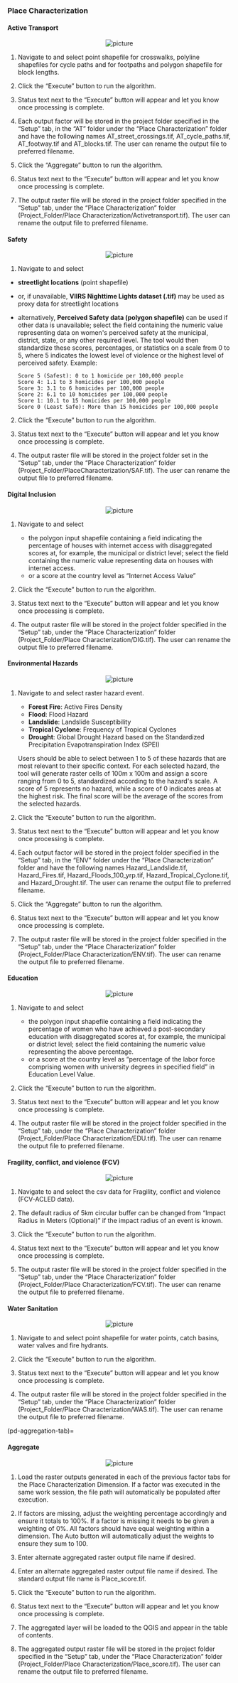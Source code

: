 ### Place Characterization

#### Active Transport

<p align="center">
  <img src="https://github.com/worldbank/GEEST/raw/main/docs/pictures/AT.jpg" alt="picture">
</p>

1.	Navigate to and select point shapefile for crosswalks, polyline shapefiles for cycle paths and for footpaths and polygon shapefile for block lengths.

2.	Click the “Execute” button to run the algorithm.

3.	Status text next to the “Execute” button will appear and let you know once processing is complete.

4.	Each output factor will be stored in the project folder specified in the “Setup” tab, in the “AT” folder under the “Place Characterization” folder and have the following names AT_street_crossings.tif, AT_cycle_paths.tif, AT_footway.tif and AT_blocks.tif. The user can rename the output file to preferred filename.

5.	Click the “Aggregate” button to run the algorithm.

6.	Status text next to the “Execute” button will appear and let you know once processing is complete.

7.	The output raster file will be stored in the project folder specified in the “Setup” tab, under the “Place Characterization” folder (Project_Folder/Place Characterization/Activetransport.tif). The user can rename the output file to preferred filename.


#### Safety

<p align="center">
  <img src="https://github.com/worldbank/GEEST/raw/main/docs/pictures/SAF.jpg" alt="picture">
</p>

1.	Navigate to and select
   - **streetlight locations** (point shapefile)
   - or, if unavailable, **VIIRS Nighttime Lights dataset (.tif)** may be used as proxy data for streetlight locations
   - alternatively, **Perceived Safety data (polygon shapefile)** can be used if other data is unavailable; select the field containing the numeric value representing data on women's perceived safety at the municipal, district, state, or any other required level. The tool would then standardize these scores, percentages, or statistics on a scale from 0 to 5, where 5 indicates the lowest level of violence or the highest level of perceived safety. Example:

     ```
     Score 5 (Safest): 0 to 1 homicide per 100,000 people
     Score 4: 1.1 to 3 homicides per 100,000 people
     Score 3: 3.1 to 6 homicides per 100,000 people
     Score 2: 6.1 to 10 homicides per 100,000 people
     Score 1: 10.1 to 15 homicides per 100,000 people
     Score 0 (Least Safe): More than 15 homicides per 100,000 people
     ```


2.	Click the “Execute” button to run the algorithm.

3.	Status text next to the “Execute” button will appear and let you know once processing is complete.

4.	The output raster file will be stored in the project folder set in the “Setup” tab, under the “Place Characterization” folder (Project_Folder/PlaceCharacterization/SAF.tif). The user can rename the output file to preferred filename.


#### Digital Inclusion

<p align="center">
  <img src="https://github.com/worldbank/GEEST/raw/main/docs/pictures/DIG.jpg" alt="picture">
</p>

1.	Navigate to and select
    - the polygon input shapefile containing a field indicating the percentage of houses with internet access with disaggregated scores at, for example, the municipal or district level; select the field containing the          numeric value representing data on houses with internet access.
    - or a score at the country level as “Internet Access Value”

2.	Click the “Execute” button to run the algorithm.

3.	Status text next to the “Execute” button will appear and let you know once processing is complete.

4.	The output raster file will be stored in the project folder specified in the “Setup” tab, under the “Place Characterization” folder (Project_Folder/Place Characterization/DIG.tif). The user can rename the output file to preferred filename.


#### Environmental Hazards

<p align="center">
  <img src="https://github.com/worldbank/GEEST/raw/main/docs/pictures/ENV.jpg" alt="picture">
</p>

1. Navigate to and select raster hazard event.
   - **Forest Fire**: Active Fires Density
   - **Flood**: Flood Hazard
   - **Landslide**: Landslide Susceptibility
   - **Tropical Cyclone**: Frequency of Tropical Cyclones
   - **Drought**: Global Drought Hazard based on the Standardized Precipitation Evapotranspiration Index (SPEI)

   Users should be able to select between 1 to 5 of these hazards that are most relevant to their specific context. For each selected hazard, the tool will generate raster cells of 100m x 100m and assign a score ranging from 0 to 5, standardized according to the hazard's scale. A score of 5 represents no hazard, while a score of 0 indicates areas at the highest risk. The final score will be the average of the scores from the selected hazards.

2. Click the “Execute” button to run the algorithm.

3. Status text next to the “Execute” button will appear and let you know once processing is complete.

4. Each output factor will be stored in the project folder specified in the “Setup” tab, in the “ENV” folder under the “Place Characterization” folder and have the following names Hazard_Landslide.tif, Hazard_Fires.tif, Hazard_Floods_100_yrp.tif, Hazard_Tropical_Cyclone.tif, and Hazard_Drought.tif. The user can rename the output file to preferred filename.

5. Click the “Aggregate” button to run the algorithm.

6. Status text next to the “Execute” button will appear and let you know once processing is complete.

7. The output raster file will be stored in the project folder specified in the “Setup” tab, under the “Place Characterization” folder (Project_Folder/Place Characterization/ENV.tif). The user can rename the output file to preferred filename.


#### Education

<p align="center">
  <img src="https://github.com/worldbank/GEEST/raw/main/docs/pictures/EDU.jpg" alt="picture">
</p>

1. Navigate to and select

   - the polygon input shapefile containing a field indicating the percentage of women who have achieved a post-secondary education with disaggregated scores at, for example, the municipal or district level; select the field containing the numeric value representing the above percentage.
   - or a score at the country level as “percentage of the labor force comprising women with university degrees in specified field” in Education Level Value.

2. Click the “Execute” button to run the algorithm.

3. Status text next to the “Execute” button will appear and let you know once processing is complete.

4. The output raster file will be stored in the project folder specified in the “Setup” tab, under the “Place Characterization” folder (Project_Folder/Place Characterization/EDU.tif). The user can rename the output file to preferred filename.


#### Fragility, conflict, and violence (FCV)

<p align="center">
  <img src="https://github.com/worldbank/GEEST/raw/main/docs/pictures/FCV.jpg" alt="picture">
</p>

1.	Navigate to and select the csv data for Fragility, conflict and violence (FCV-ACLED data).

2.	The default radius of 5km circular buffer can be changed from “Impact Radius in Meters (Optional)” if the impact radius of an event is known.

3.	Click the “Execute” button to run the algorithm.

4.	Status text next to the “Execute” button will appear and let you know once processing is complete.

5.	The output raster file will be stored in the project folder specified in the “Setup” tab, under the “Place Characterization” folder (Project_Folder/Place Characterization/FCV.tif). The user can rename the output file to preferred filename.


#### Water Sanitation

<p align="center">
  <img src="https://github.com/worldbank/GEEST/raw/main/docs/pictures/WAS.jpg" alt="picture">
</p>

1.	Navigate to and select point shapefile for water points, catch basins, water valves and fire hydrants.

2.	Click the “Execute” button to run the algorithm.

3.	Status text next to the “Execute” button will appear and let you know once processing is complete.

4.	The output raster file will be stored in the project folder specified in the “Setup” tab, under the “Place Characterization” folder (Project_Folder/Place Characterization/WAS.tif). The user can rename the output file to preferred filename.


(pd-aggregation-tab)=
#### Aggregate

<p align="center">
  <img src="https://github.com/worldbank/GEEST/raw/main/docs/pictures/AGGPD.jpg" alt="picture">
</p>

1.	Load the raster outputs generated in each of the previous factor tabs for the Place Characterization Dimension.
If a factor was executed in the same work session, the file path will automatically be populated after execution.

2.	If factors are missing, adjust the weighting percentage accordingly and ensure it totals to 100%.
If a factor is missing it needs to be given a weighting of 0%. All factors should have equal weighting within a dimension. The Auto button will automatically adjust the weights to ensure they sum to 100.

3.	Enter alternate aggregated raster output file name if desired.

4.	Enter an alternate aggregated raster output file name if desired. The standard output file name is Place_score.tif.

5.	Click the “Execute” button to run the algorithm.

6.	Status text next to the “Execute” button will appear and let you know once processing is complete.

7.	The aggregated layer will be loaded to the QGIS and appear in the table of contents.

8.	The aggregated output raster file will be stored in the project folder specified in the “Setup” tab, under the “Place Characterization” folder (Project_Folder/Place Characterization/Place_score.tif). The user can rename the output file to preferred filename.
